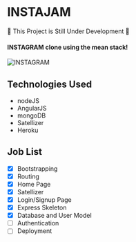 INSTAJAM
=======================

:construction: This Project is Still Under Development :construction:

#### INSTAGRAM clone using the mean stack!

![INSTAGRAM](http://i0.wp.com/alexandriasmallbusiness.com/wp-content/uploads/2014/07/instagram-small-business.png)

## Technologies Used

- nodeJS
- AngularJS
- mongoDB
- Satellizer
- Heroku

## Job List

- [x] Bootstrapping
- [x]	Routing
- [x]	Home Page
- [x]	Satellizer
- [x] Login/Signup Page
- [x] Express Skeleton
- [x] Database and User Model
- [ ] Authentication
- [ ] Deployment
